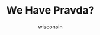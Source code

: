 ---
media: "images/rounds/round_2/pravda.png"
media_type: image
type: art
title: We Have Pravda?
author: [wisconsin]
desc: Kafka Hynes reads Pravda's latest article about the Soviet Union's new expedition to the lost <i>Novy Mir</i>.
---